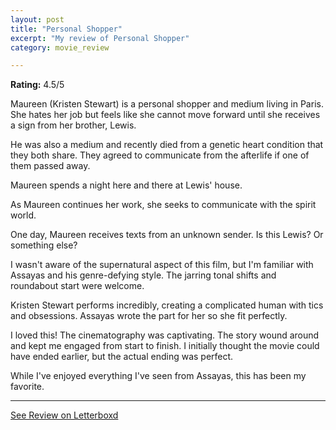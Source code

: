 ```yaml
---
layout: post
title: "Personal Shopper"
excerpt: "My review of Personal Shopper"
category: movie_review

---
```


**Rating:** 4.5/5

Maureen (Kristen Stewart) is a personal shopper and medium living in Paris. She hates her job but feels like she cannot move forward until she receives a sign from her brother, Lewis.

He was also a medium and recently died from a genetic heart condition that they both share. They agreed to communicate from the afterlife if one of them passed away.

Maureen spends a night here and there at Lewis' house.

As Maureen continues her work, she seeks to communicate with the spirit world.

One day, Maureen receives texts from an unknown sender. Is this Lewis? Or something else?

I wasn't aware of the supernatural aspect of this film, but I'm familiar with Assayas and his genre-defying style. The jarring tonal shifts and roundabout start were welcome.

Kristen Stewart performs incredibly, creating a complicated human with tics and obsessions. Assayas wrote the part for her so she fit perfectly.

I loved this! The cinematography was captivating. The story wound around and kept me engaged from start to finish. I initially thought the movie could have ended earlier, but the actual ending was perfect.

While I've enjoyed everything I've seen from Assayas, this has been my favorite.

<hr>

[See Review on Letterboxd](https://boxd.it/5x5afH)
